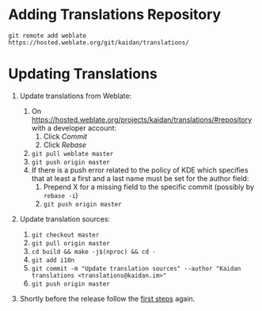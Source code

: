 # Adding Translations Repository

`git remote add weblate https://hosted.weblate.org/git/kaidan/translations/`

# Updating Translations

1. <a name="update-weblate"/> Update translations from Weblate:
	1. On https://hosted.weblate.org/projects/kaidan/translations/#repository with a developer account:
		1. Click *Commit*
		1. Click *Rebase*
	1. `git pull weblate master`
	1. `git push origin master`
	1. If there is a push error related to the policy of KDE which specifies that at least a first and a last name must be set for the author field:
		1. Prepend X for a missing field to the specific commit (possibly by `rebase -i`)
		1. `git push origin master`

1. Update translation sources:
	1. `git checkout master`
	1. `git pull origin master`
	1. `cd build && make -j$(nproc) && cd -`
	1. `git add i18n`
	1. `git commit -m "Update translation sources" --author "Kaidan translations <translations@kaidan.im>"`
	1. `git push origin master`
1. Shortly before the release follow the [first steps](#update-weblate) again.
